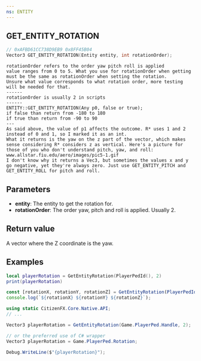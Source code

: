 ```yaml
---
ns: ENTITY
---
```


## GET_ENTITY_ROTATION

```c
// 0xAFBD61CC738D9EB9 0x8FF45B04
Vector3 GET_ENTITY_ROTATION(Entity entity, int rotationOrder);
```

```
rotationOrder refers to the order yaw pitch roll is applied
value ranges from 0 to 5. What you use for rotationOrder when getting must be the same as rotationOrder when setting the rotation.
Unsure what value corresponds to what rotation order, more testing will be needed for that.
------
rotationOrder is usually 2 in scripts
------
ENTITY::GET_ENTITY_ROTATION(Any p0, false or true);
if false than return from -180 to 180
if true than return from -90 to 90
---
As said above, the value of p1 affects the outcome. R* uses 1 and 2 instead of 0 and 1, so I marked it as an int.
What it returns is the yaw on the z part of the vector, which makes sense considering R* considers z as vertical. Here's a picture for those of you who don't understand pitch, yaw, and roll:
www.allstar.fiu.edu/aero/images/pic5-1.gif
I don't know why it returns a Vec3, but sometimes the values x and y go negative, yet they're always zero. Just use GET_ENTITY_PITCH and GET_ENTITY_ROLL for pitch and roll.
```

## Parameters

- **entity**: The entity to get the rotation for.
- **rotationOrder**: The order yaw, pitch and roll is applied. Usually 2.

## Return value

A vector where the Z coordinate is the yaw.

## Examples

```lua
local playerRotation = GetEntityRotation(PlayerPedId(), 2)
print(playerRotation)
```

```js
const [rotationX, rotationY, rotationZ] = GetEntityRotation(PlayerPedId(), 2);
console.log(`${rotationX} ${rotationY} ${rotationZ}`);
```

```cs
using static CitizenFX.Core.Native.API;
// ...

Vector3 playerRotation = GetEntityRotation(Game.PlayerPed.Handle, 2);

// or the preferred use of C# wrapper
Vector3 playerRotation = Game.PlayerPed.Rotation;

Debug.WriteLine($"{playerRotation}");
```
